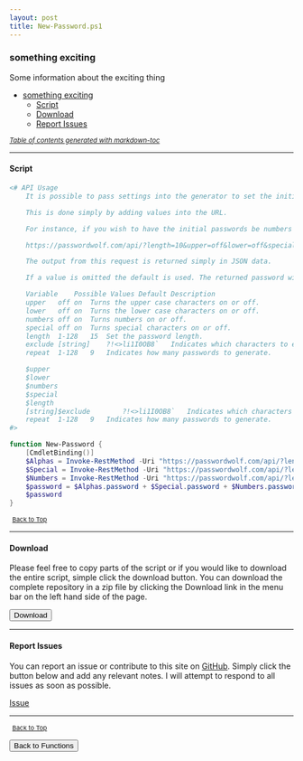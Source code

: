 ```yaml
---
layout: post
title: New-Password.ps1
---
```


### something exciting

Some information about the exciting thing

- [something exciting](#something-exciting)
  - [Script](#script)
  - [Download](#download)
  - [Report Issues](#report-issues)

<small><i><a href='http://ecotrust-canada.github.io/markdown-toc/'>Table of contents generated with markdown-toc</a></i></small>

---

#### Script

```powershell
<# API Usage
    It is possible to pass settings into the generator to set the initial values of the complexity settings.

    This is done simply by adding values into the URL.

    For instance, if you wish to have the initial passwords be numbers only that is just numbers between 6 and 9 and you want to make it 8 characters long and create 5 of these passwords you can use this URL for those results.

    https://passwordwolf.com/api/?length=10&upper=off&lower=off&special=off&exclude=012345&repeat=5

    The output from this request is returned simply in JSON data.

    If a value is omitted the default is used. The returned password will also be displayed phonetically.

    Variable	Possible Values	Default	Description
    upper	off	on	Turns the upper case characters on or off.
    lower	off	on	Turns the lower case characters on or off.
    numbers	off	on	Turns numbers on or off.
    special	off	on	Turns special characters on or off.
    length	1-128	15	Set the password length.
    exclude	[string]	?!<>li1I0OB8`	Indicates which characters to exclude.
    repeat	1-128	9	Indicates how many passwords to generate.

    $upper
    $lower
    $numbers
    $special
    $length
    [string]$exclude		?!<>li1I0OB8`	Indicates which characters to exclude.
    repeat	1-128	9	Indicates how many passwords to generate.
#>

function New-Password {
    [CmdletBinding()]
    $Alphas = Invoke-RestMethod -Uri "https://passwordwolf.com/api/?length=8&upper=on&lower=on&numbers=off&special=off&repeat=1"
    $Special = Invoke-RestMethod -Uri "https://passwordwolf.com/api/?length=1&upper=off&lower=off&numbers=off&special=on&exclude={}][<>~¬&repeat=1"
    $Numbers = Invoke-RestMethod -Uri "https://passwordwolf.com/api/?length=3&upper=off&lower=off&numbers=on&special=off&repeat=1"
    $password = $Alphas.password + $Special.password + $Numbers.password
    $password
}
```

<span style="font-size:11px;"><a href="#"><i class="fas fa-caret-up" aria-hidden="true" style="color: white; margin-right:5px;"></i>Back to Top</a></span>

---

#### Download

Please feel free to copy parts of the script or if you would like to download the entire script, simple click the download button. You can download the complete repository in a zip file by clicking the Download link in the menu bar on the left hand side of the page.

<button class="btn" type="submit" onclick="window.open('/PowerShell/functions/New-Password.ps1')">
    <i class="fa fa-cloud-download-alt">
    </i>
        Download
</button>

---

#### Report Issues

You can report an issue or contribute to this site on <a href="https://github.com/BanterBoy/scripts-blog/issues">GitHub</a>. Simply click the button below and add any relevant notes. I will attempt to respond to all issues as soon as possible.

<!-- Place this tag where you want the button to render. -->

<a class="github-button" href="https://github.com/BanterBoy/scripts-blog/issues/new?title=New-Password.ps1&body=There is a problem with this function. Please find details below." data-show-count="true" aria-label="Issue BanterBoy/scripts-blog on GitHub">Issue</a>

---

<span style="font-size:11px;"><a href="#"><i class="fas fa-caret-up" aria-hidden="true" style="color: white; margin-right:5px;"></i>Back to Top</a></span>

<a href="/menu/_pages/functions.html">
    <button class="btn">
        <i class='fas fa-reply'>
        </i>
            Back to Functions
    </button>
</a>

[1]: http://ecotrust-canada.github.io/markdown-toc
[2]: https://github.com/googlearchive/code-prettify

```

```
